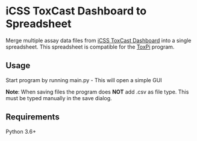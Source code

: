 # iCSS ToxCast Dashboard to Spreadsheet
Merge multiple assay data files from [iCSS ToxCast Dashboard](https://actor.epa.gov/dashboard/) into a single spreadsheet.
This spreadsheet is compatible for the [ToxPi](http://toxpi.org/) program.

## Usage
Start program by running main.py - This will open a simple GUI

**Note**: When saving files the program does **NOT** add .csv as file type. This must be typed manually in the save dialog.

## Requirements
Python 3.6+
